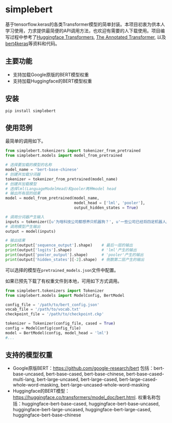 # simplebert
基于tensorflow.keras的各类Transformer模型的简单封装。本项目初衷为供本人学习使用，力求提供最简便的API调用方法，也欢迎有需要的人下载使用。项目编写过程中参考了<a href="https://huggingface.co/transformers/model_doc/bert.html">Huggingface Transformers</a>, <a href="https://nlp.seas.harvard.edu/2018/04/03/attention.html">The Annotated Transformer</a>, 以及<a href="https://github.com/bojone/bert4keras">bert4keras</a>等资料和代码。

## 主要功能
- 支持加载Google原版的BERT模型权重
- 支持加载Huggingface的BERT模型权重

## 安装
```shell
pip install simplebert
```

## 使用范例
最简单的调用如下。
```python
from simplebert.tokenizers import tokenizer_from_pretrained
from simplebert.models import model_from_pretrained

# 选择要加载的模型的名称
model_name = 'bert-base-chinese'                 
# 创建并加载分词器
tokenizer = tokenizer_from_pretrained(model_name)
# 创建并加载模型
# 选择lml(LanguageModelHead)和pooler两种model head
# 输出所有层的结果
model = model_from_pretrained(model_name,
                              model_head = ['lml', 'pooler'],                            
                              output_hidden_states = True)

# 调用分词器产生输入
inputs = tokenizer([u'为啥科技公司都想养只机器狗？', u'一些公司已经将四足机器人应用在了业务中。'])
# 调用模型产生输出
output = model(inputs)

# 输出结果
print(output['sequence_output'].shape)    # 最后一层的输出
print(output['logits'].shape)             # 'lml'产生的输出
print(output['pooler_output'].shape)      # 'pooler'产生的输出
print(output['hidden_states'][-2].shape)  # 倒数第二层产生的输出
```

可以选择的模型在`pretrained_models.json`文件中配置。

如果已预先下载了有权重文件到本地，可用如下方式调用。
```python
from simplebert.tokenizers import Tokenizer
from simplebert.models import ModelConfig, BertModel

config_file = '/path/to/bert_config.json'
vocab_file = '/path/to/vocab.txt'
checkpoint_file = '/path/to/checkpoint.ckp'

tokenizer = Tokenizer(config_file, cased = True)
config = ModelConfig(config_file)
model = BertModel(config, model_head = 'lml')
#...

```

## 支持的模型权重
- Google原版BERT：https://github.com/google-research/bert 包括：bert-base-uncased, bert-base-cased, bert-base-chinese, bert-base-cased-multi-lang, bert-large-uncased, bert-large-cased, bert-large-cased-whole-word-masking, bert-large-uncased-whole-word-masking
- Huggingface的BERT模型：https://huggingface.co/transformers/model_doc/bert.html. 权重名称包括：huggingface-bert-base-cased, huggingface-bert-base-uncased, huggingface-bert-large-uncased, huggingface-bert-large-cased, huggingface-bert-base-chinese




